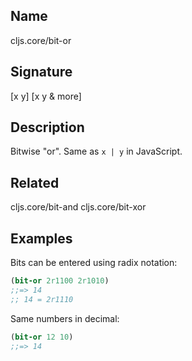 ## Name
cljs.core/bit-or

## Signature
[x y]
[x y & more]

## Description

Bitwise "or". Same as `x | y` in JavaScript.

## Related
cljs.core/bit-and
cljs.core/bit-xor

## Examples

Bits can be entered using radix notation:

```clj
(bit-or 2r1100 2r1010)
;;=> 14
;; 14 = 2r1110
```

Same numbers in decimal:

```clj
(bit-or 12 10)
;;=> 14
```

